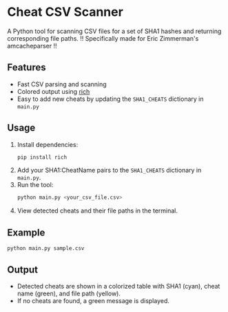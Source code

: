 # Cheat CSV Scanner

A Python tool for scanning CSV files for a set of SHA1 hashes and returning corresponding file paths. !! Specifically made for Eric Zimmerman's amcacheparser !!

## Features
- Fast CSV parsing and scanning
- Colored output using [rich](https://github.com/Textualize/rich)
- Easy to add new cheats by updating the `SHA1_CHEATS` dictionary in `main.py`

## Usage
1. Install dependencies:
   ```bash
   pip install rich
   ```
2. Add your SHA1:CheatName pairs to the `SHA1_CHEATS` dictionary in `main.py`.
3. Run the tool:
   ```bash
   python main.py <your_csv_file.csv>
   ```
4. View detected cheats and their file paths in the terminal.

## Example
```
python main.py sample.csv
```

## Output
- Detected cheats are shown in a colorized table with SHA1 (cyan), cheat name (green), and file path (yellow).
- If no cheats are found, a green message is displayed.
